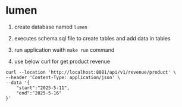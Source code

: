 # lumen

1. create database named `lumen`

2. executes schema.sql file to create tables and add data in tables

3. run application waith `make run` command

4. use below curl for get product revenue 
```
curl --location 'http://localhost:8081/api/v1/revenue/product' \
--header 'Content-Type: application/json' \
--data '{
    "start":"2025-5-11",
    "end":"2025-5-16"
}'
```